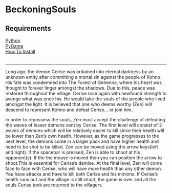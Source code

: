# BeckoningSouls

<h2>Requirements</h2>
<a href="https://www.python.org/downloads/">Python</a><br>
<a href="https://www.lfd.uci.edu/~gohlke/pythonlibs/#pygame">PyGame</a><br>
<a href="https://www.youtube.com/watch?v=_GikMdhAhv0&t=58s">How To Install</a><br>

<img src="">
<img src="">
<img src="">

<hr>
<p>
Long ago, the demon Cerise was ordained into eternal darkness by an unknown entity after committing a mortal sin against the people of Kohno. His fate was condemned into The Forest of Gehenna, where his heart was thought to forever linger amongst the shadows. Due to this, peace was restored throughout the village.  Cerise rose again with newfound strength to avenge what was once his. He would take the souls of the people who lived amongst the light. It is believed that one who deems worthy (Zen) will descend to represent Kohno and defeat Cerise… or join him.
</p>
<p>
In order to repossess the souls, Zen must accept the challenge of defeating the waves of lesser demons sent by Cerise. The first level will consist of 2 waves of demons which will be relatively easier to kill since their health will be lower than Zen’s own health. However, as the game progresses to the next level, the demons come in a larger pack and have higher health and need to be shot to be killed. Zen can be moved using the arrow keys(left and right). If the spacebar is pressed, Zen is able to shoot at his opponent(s). If the the mouse is moved then you can position the arrow to shoot.This is essential for Cerise’s demise. At the final level, Zen will come face to face with Cerise, who will have more health than any other demon. You have attacks and have to kill both Cerise and his minions. If Cerise’s health runs out and the village is still intact, the game is over and all the souls Cerise took are returned to the villagers. 
</p>
